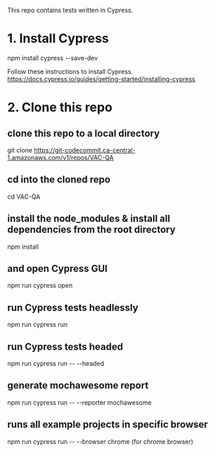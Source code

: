 This repo contains tests written in Cypress.

# 1. Install Cypress

npm install cypress --save-dev

Follow these instructions to install Cypress.
https://docs.cypress.io/guides/getting-started/installing-cypress


# 2. Clone this repo

## clone this repo to a local directory
git clone https://git-codecommit.ca-central-1.amazonaws.com/v1/repos/VAC-QA

## cd into the cloned repo
cd VAC-QA

## install the node_modules & install all dependencies from the root directory
npm install

## and open Cypress GUI
npm run cypress open

## run Cypress tests headlessly
npm run cypress run

## run Cypress tests headed
npm run cypress run -- --headed

## generate mochawesome report
npm run cypress run -- --reporter mochawesome

## runs all example projects in specific browser
npm run cypress run -- --browser chrome (for chrome browser)






